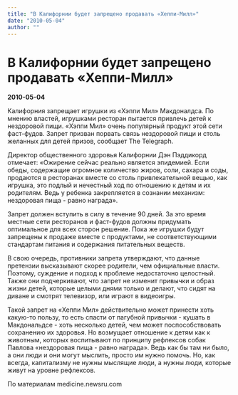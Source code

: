 ```yaml
---
title: "В Калифорнии будет запрещено продавать «Хеппи-Милл»"
date: "2010-05-04"
author: ""
---
```


# В Калифорнии будет запрещено продавать «Хеппи-Милл»

**2010-05-04** 

Калифорния запрещает игрушки из «Хэппи Мил» Макдоналдса. По мнению  властей, игрушками ресторан пытается привлечь детей к нездоровой пищи.  «Хэппи Мил» очень популярный продукт этой сети фаст-фудов. Запрет  призван порвать связь нездоровой пищи и столь желанных для детей призов,  сообщает The Telegraph.



Директор  общественного здоровья Калифорнии Дэн Пэддикорд отмечает: «Ожирение  сейчас реально является эпидемией. Если обеды, содержащие огромное  количество жиров, соли, сахара и соды, продаются в ресторанах вместе со  столь привлекательной вещью, как игрушка, это подлый и нечестный ход по  отношению к детям и их родителям. Ведь у ребенка закрепляется в сознании  механизм: нездоровая пища - равно награда».



Запрет должен  вступить в силу в течение 90 дней. За это время местные сети ресторанов и  фаст-фудов должны придумать оптимальное для всех сторон решение. Пока  же игрушки будут запрещены к продаже вместе с продуктами, не  соответствующими стандартам питания и содержания питательных веществ.



В  свою очередь, противники запрета утверждают, что данные претензии  высказывают скорее родители, чем официальные власти. Поэтому, суждение и  подход к проблеме недостаточно целостный. Также они подчеркивают, что  запрет не изменит привычки и образ жизни детей, которые целыми днями  только и делают, что сидят на диване и смотрят телевизор, или играют в  видеоигры.



Такой запрет на «Хеппи Мил» действительно может  принести хоть какую-то пользу, то есть спасти от пагубной привычки -  кушать в Макдональдсе - хоть несколько детей, чем может поспособствовать  сохранению их здоровья. Но возмущает отношение к детям как к животным,  которых воспитывают по принципу рефлексов собак  Павлова «нездоровая  пища - равно награда». Ведь как бы там ни было, а они люди и они могут  мыслить, просто им нужно помочь. Но, как всегда, капитализму не нужны  мыслящие люди, а нужны люди, которые живут на уровнe рефлексов. 



По  материалам medicine.newsru.com